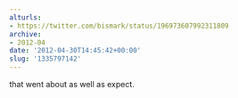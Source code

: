 ```yaml
---
alturls:
- https://twitter.com/bismark/status/196973607992311809
archive:
- 2012-04
date: '2012-04-30T14:45:42+00:00'
slug: '1335797142'
---
```


that went about as well as expect.


